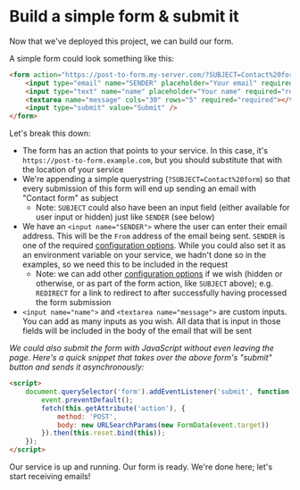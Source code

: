 # Build a simple form & submit it

Now that we've deployed this project, we can build our form.

A simple form could look something like this:

```html
<form action="https://post-to-form.my-server.com/?SUBJECT=Contact%20form" method="post">
    <input type="email" name="SENDER" placeholder="Your email" required="required" />
    <input type="text" name="name" placeholder="Your name" required="required" />
    <textarea name="message" cols="30" rows="5" required="required"></textarea>
    <input type="submit" value="Submit" />
</form>
```

Let's break this down:

- The form has an action that points to your service. In this case, it's `https://post-to-form.example.com`, but you should substitute that with the location of your service
- We're appending a simple querystring (`?SUBJECT=Contact%20form`) so that every submission of this form will end up sending an email with "Contact form" as subject
  - Note: `SUBJECT` could also have been an input field (either available for user input or hidden) just like `SENDER` (see below)
- We have an `<input name="SENDER">` where the user can enter their email address. This will be the `From` address of the email being sent. `SENDER` is one of the required [configuration options](../README.md#configuration). While you could also set it as an environment variable on your service, we hadn't done so in the examples, so we need this to be included in the request
  - Note: we can add other [configuration options](../README.md#configuration) if we wish (hidden or otherwise, or as part of the form action, like `SUBJECT` above); e.g. `REDIRECT` for a link to redirect to after successfully having processed the form submission
- `<input name="name">` and `<textarea name="message">` are custom inputs. You can add as many inputs as you wish. All data that is input in those fields will be included in the body of the email that will be sent

*We could also submit the form with JavaScript without even leaving the page. Here's a quick snippet that takes over the above form's "submit" button and sends it asynchronously:*

```html
<script>
    document.querySelector('form').addEventListener('submit', function (event) {
        event.preventDefault();
        fetch(this.getAttribute('action'), {
            method: 'POST',
            body: new URLSearchParams(new FormData(event.target))
        }).then(this.reset.bind(this));
    });
</script>
```

Our service is up and running. Our form is ready. We're done here; let's start receiving emails!
